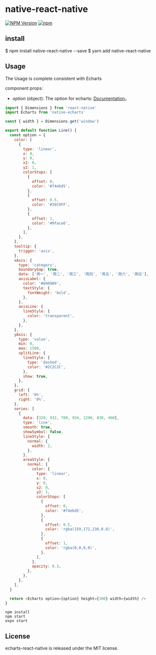 # native-react-native

[![NPM Version](https://img.shields.io/npm/v/native-echarts.svg?style=flat)](https://www.npmjs.org/package/native-react-native)
[![npm](https://img.shields.io/npm/dm/native-echarts.svg?style=flat)](https://www.npmjs.org/package/native-react-native)

## install

$ npm install native-react-native --save
$ yarn add native-react-native

## Usage

The Usage is complete consistent with Echarts

component props:

- _option_ (object): The option for echarts: [Documentation](https://echarts.apache.org/)。

```js
import { Dimensions } from 'react-native'
import Echarts from 'native-echarts'

const { width } = Dimensions.get('window')

export default function Line() {
  const option = {
    color: [
      {
        type: 'linear',
        x: 0,
        y: 0,
        x2: 0,
        y2: 1,
        colorStops: [
          {
            offset: 0,
            color: '#74ebd5',
          },
          {
            offset: 0.5,
            color: '#38C0FF',
          },
          {
            offset: 1,
            color: '#9face6',
          },
        ],
      },
    ],
    tooltip: {
      trigger: 'axis',
    },
    xAxis: {
      type: 'category',
      boundaryGap: true,
      data: ['周一', '周二', '周三', '周四', '周五', '周六', '周日'],
      axisLabel: {
        color: '#898989',
        textStyle: {
          fontWeight: 'bold',
        },
      },
      axisLine: {
        lineStyle: {
          color: 'transparent',
        },
      },
    },
    yAxis: {
      type: 'value',
      min: 0,
      max: 1500,
      splitLine: {
        lineStyle: {
          type: 'dashed',
          color: '#2C2C2C',
        },
        show: true,
      },
    },
    grid: {
      left: '0%',
      right: '0%',
    },
    series: [
      {
        data: [320, 932, 700, 934, 1290, 830, 460],
        type: 'line',
        smooth: true,
        showSymbol: false,
        lineStyle: {
          normal: {
            width: 2,
          },
        },
        areaStyle: {
          normal: {
            color: {
              type: 'linear',
              x: 0,
              y: 0,
              x2: 0,
              y2: 1,
              colorStops: [
                {
                  offset: 0,
                  color: '#74ebd5',
                },
                {
                  offset: 0.5,
                  color: 'rgba(159,172,230,0.8)',
                },
                {
                  offset: 1,
                  color: 'rgba(0,0,0,0)',
                },
              ],
            },
            opacity: 0.3,
          },
        },
      },
    ],
  }

  return <Echarts option={option} height={300} width={width} />
}
```

```
npm install
npm start
expo start
```

## License

echarts-react-native is released under the MIT license.
